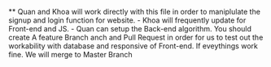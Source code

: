 ** Quan and Khoa will work directly with this file in order to maniplulate the signup and login function for website. 
    - Khoa will frequently update for Front-end and JS. 
    - Quan can setup the Back-end algorithm. You should create A feature Branch anch and Pull Request in order for us to test out the workability with database and responsive of Front-end. If eveythings work fine. We will merge to Master Branch